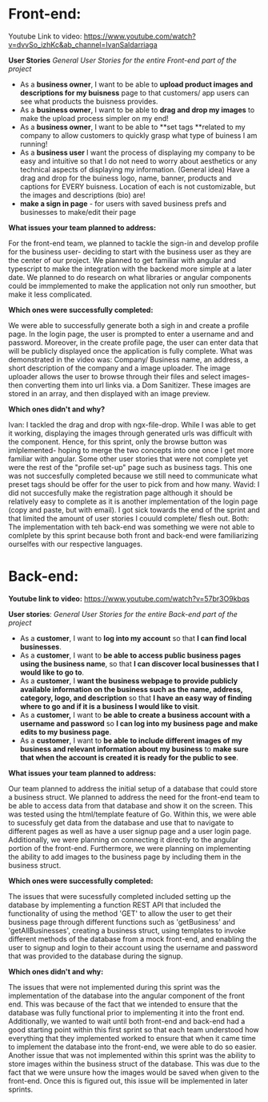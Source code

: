 # Front-end:

Youtube Link to video: https://www.youtube.com/watch?v=dvvSo_izhKc&ab_channel=IvanSaldarriaga

**User Stories**
_General User Stories for the entire Front-end part of the project_
- As a **business owner**, I want to be able to **upload product images and descriptions for my buisness** page to that customers/ app users can see what products the buisness provides.
- As a **business owner**, I want to be able to **drag and drop my images** to make the upload process simpler on my end!
- As a **business owner**, I want to be able to **set tags **related to my company to allow customers to quickly grasp what type of buiness I am running!
- As a **business user** I want the process of displaying my company to be easy and intuitive so that I do not need to worry about aesthetics or any technical aspects of displaying my information.
(General idea) Have a drag and drop for the buiness logo, name, banner, products and captions for EVERY buisness. Location of each is not customizable, but the images and descriptions (bio) are!
- **make a sign in page** - for users with saved business prefs and businesses to make/edit their page

**What issues your team planned to address:**

For the front-end team, we planned to tackle the sign-in and develop profile for the business user- deciding to start with the business user as they are the center of our project. We planned to get familiar with angular and typescript to make the integration with the backend more simple at a later date. We planned to do research on what libraries or angular components could be immplemented to make the application not only run smoother, but make it less complicated.

**Which ones were successfully completed:**

We were able to successfully generate both a sigh in and create a profile page. In the login page, the user is prompted to enter a username and and password. Moreover, in the create profile page, the user can enter data that will be publicly displayed once the application is fully complete. What was demonstrated in the video was: Company/ Business name, an address, a short description of the company and a image uploader. The image uploader allows the user to browse through their files and select images- then converting them into url links via. a Dom Sanitizer. These images are stored in an array, and then displayed with an image preview. 

**Which ones didn't and why?**

Ivan: I tackled the drag and drop with ngx-file-drop. While I was able to get it working, displaying the images through generated urls was difficult with the component. Hence, for this sprint, only the browse button was imlplemented- hoping to merge the two concepts into one once I get more familiar with angular. Some other user stories that were not complete yet were the rest of the "profile set-up" page such as business tags. This one was not succesfully completed because we still need to communicate what preset tags should be offer for the user to pick from and how many.
Wavid: I did not succesfully make the registration page although it should be relatively easy to complete as it is another implementation of the login page (copy and paste, but with email). I got sick towards the end of the sprint and that limited the amount of user stories I couuld complete/ flesh out.
Both: The implementation with teh back-end was something we were not able to comlplete by this sprint because both front and back-end were familiarizing ourselfes with our respective languages.




# Back-end:

**Youtube link to video:** https://www.youtube.com/watch?v=57br3O9kbqs

**User stories**:
_General User Stories for the entire Back-end part of the project_
- As a **customer**, I want to **log into my account** so that **I can find local businesses**.
- As a **customer**, I want to **be able to access public business pages using the business name**, so that **I can discover local businesses that I would  like to go to**.
- As a **customer**, I **want the business webpage to provide publicly available information on the business such as the name, address, category, logo, and  description** so that **I have an easy way of finding where to go and if it is a business I would like to visit**.
- As a **customer,** I want to **be able to create a business account with a username and password** so **I can log into my business page and make edits to my business page**.
- As a **customer**, I want to **be able to include different images of my business and relevant information about my business** to **make sure that when   the account is created it is ready for the public to see**.


**What issues your team planned to address:**

Our team planned to address the initial setup of a database that could store a business struct. We planned to address the need for the front-end team to be able to access data from that database and show it on the screen. This was tested using the html/template feature of Go. Within this, we were able to sucessfuly get data from the database and use that to navigate to different pages as well as have a user signup page and a user login page. Additionally, we were planning on connecting it directly to the angular portion of the front-end. Furthermore, we were planning on implementing the ability to add images to the business page by including them in the business struct.

**Which ones were successfully completed:**

The issues that were sucessfully completed included setting up the database by implementing a function REST API that included the functionality of using the method 'GET' to allow the user to get their business page through different functions such as 'getBusiness' and 'getAllBusinesses', creating a business struct, using templates to invoke different methods of the database from a mock front-end, and enabling the user to signup and login to their account using the username and password that was provided to the database during the signup. 

**Which ones didn't and why:**

The issues that were not implemented during this sprint was the implementation of the database into the angular component of the front end. This was because of the fact that we intended to ensure that the database was fully functional prior to implementing it into the front end. Additionally, we wanted to wait until both front-end and back-end had a good starting point within this first sprint so that each team understood how everything that they implemented worked to ensure that when it came time to implement the database into the front-end, we were able to do so easier. Another issue that was not implemented within this sprint was the ability to store images within the business struct of the database. This was due to the fact that we were unsure how the images would be saved when given to the front-end. Once this is figured out, this issue will be implemented in later sprints.
